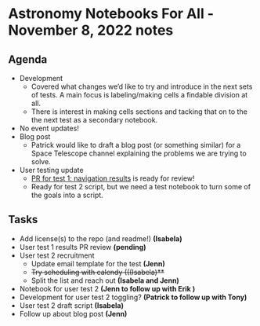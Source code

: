 # Astronomy Notebooks For All - November 8, 2022 notes

## Agenda

- Development
    - Covered what changes we’d like to try and introduce in the next sets of tests. A main focus is labeling/making cells a findable division at all.
    - There is interest in making cells sections and tacking that on to the the next test as a secondary notebook.
- No event updates!
- Blog post
    - Patrick would like to draft a blog post (or something similar) for a Space Telescope channel explaining the problems we are trying to solve.
- User testing update
    - [PR for test 1: navigation results](https://github.com/Iota-School/notebooks-for-all/pull/26) is ready for review! 
    - Ready for test 2 script, but we need a test notebook to turn some of the goals into a script.

## Tasks

- Add license(s) to the repo (and readme!) **(Isabela)**
- User test 1 results PR review **(pending)**
- User test 2 recruitment
    - Update email template for the test **(Jenn)**
    - ~~Try scheduling with calendy (((Isabela)**~~
    - Split the list and reach out **(Isabela and Jenn)**
- Notebook for user test 2 **(Jenn to follow up with Erik )**
- Development for user test 2 toggling? **(Patrick to follow up with Tony)**
- User test 2 draft script **(Isabela)**
- Follow up about blog post **(Jenn)**

